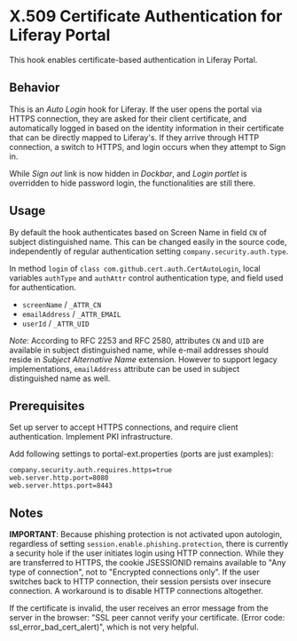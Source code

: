 X.509 Certificate Authentication for Liferay Portal
===================================================

This hook enables certificate-based authentication in Liferay Portal.

Behavior
--------

This is an *Auto Login* hook for Liferay. If the user opens the portal via HTTPS connection, they are asked for their client certificate, and automatically logged in based on the identity information in their certificate that can be directly mapped to Liferay's. If they arrive through HTTP connection, a switch to HTTPS, and login occurs when they attempt to Sign in.

While *Sign out* link is now hidden in *Dockbar*, and *Login portlet* is overridden to hide password login, the functionalities are still there.


Usage
-----

By default the hook authenticates based on Screen Name in field `CN` of subject distinguished name. This can be changed easily in the source code, independently of regular authentication setting `company.security.auth.type`.

In method `login` of `class com.github.cert.auth.CertAutoLogin`, local variables `authType` and `authAttr` control authentication type, and field used for authentication.

* `screenName` / `_ATTR_CN`
* `emailAddress` / `_ATTR_EMAIL`
* `userId` / `_ATTR_UID`

*Note*: According to RFC 2253 and RFC 2580, attributes `CN` and `UID` are available in subject distinguished name, while e-mail addresses should reside in *Subject Alternative Name* extension. However to support legacy implementations, `emailAddress` attribute can be used in subject distinguished name as well.


Prerequisites
-------------

Set up server to accept HTTPS connections, and require client authentication. Implement PKI infrastructure.

Add following settings to portal-ext.properties (ports are just examples):

	company.security.auth.requires.https=true
	web.server.http.port=8080
	web.server.https.port=8443


Notes
-----

**IMPORTANT**: Because phishing protection is not activated upon autologin, regardless of setting `session.enable.phishing.protection`, there is currently a security hole if the user initiates login using HTTP connection. While they are transferred to HTTPS, the cookie JSESSIONID remains available to "Any type of connection", not to "Encrypted connections only". If the user switches back to HTTP connection, their session persists over insecure connection. A workaround is to disable HTTP connections altogether.

If the certificate is invalid, the user receives an error message from the server in the browser: "SSL peer cannot verify your certificate. (Error code: ssl_error_bad_cert_alert)", which is not very helpful.